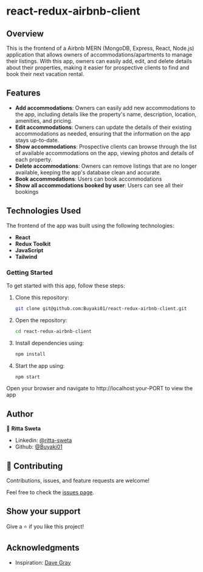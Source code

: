 # react-redux-airbnb-client

## Overview
This is the frontend of a Airbnb MERN (MongoDB, Express, React, Node.js) application that allows owners of accommodations/apartments to manage their listings. With this app, owners can easily add, edit, and delete details about their properties, making it easier for prospective clients to find and book their next vacation rental.

## Features
- **Add accommodations**: Owners can easily add new accommodations to the app, including details like the property's name, description, location, amenities, and pricing.
- **Edit accommodations**: Owners can update the details of their existing accommodations as needed, ensuring that the information on the app stays up-to-date.
- **Show accommodations**: Prospective clients can browse through the list of available accommodations on the app, viewing photos and details of each property.
- **Delete accommodations**: Owners can remove listings that are no longer available, keeping the app's database clean and accurate.
- **Book accommodations**: Users can book accommodations
- **Show all accommodations booked by user**: Users can see all their bookings

## Technologies Used
The frontend of the app was built using the following technologies:

- **React**
- **Redux Toolkit**
- **JavaScript**
- **Tailwind**

### Getting Started
To get started with this app, follow these steps:

1. Clone this repository: 
    ```bash 
    git clone git@github.com:Buyaki01/react-redux-airbnb-client.git
    ```

2. Open the repository: 
    ```bash 
    cd react-redux-airbnb-client
    ```

3. Install dependencies using: 
    ```bash 
    npm install
    ```

4. Start the app using: 
    ```bash 
    npm start
    ``` 

  Open your browser and navigate to http://localhost:your-PORT to view the app

## Author
👤 **Ritta Sweta**

- Linkedin: [@ritta-sweta](https://www.linkedin.com/in/ritta-sweta/)
- Github: [@Buyaki01](https://github.com/Buyaki01)

## 🤝 Contributing

Contributions, issues, and feature requests are welcome!

Feel free to check the [issues page](https://github.com/Buyaki01/react-redux-airbnb-client/issues).

## Show your support

Give a ⭐️ if you like this project!

## Acknowledgments
- Inspiration: [Dave Gray](https://www.youtube.com/@DaveGrayTeachesCode)
